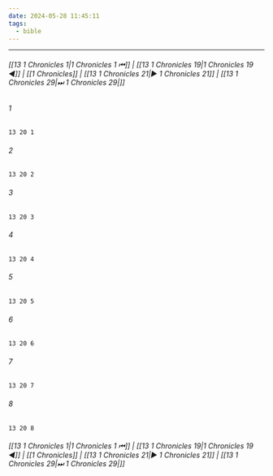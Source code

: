 ```yaml
---
date: 2024-05-28 11:45:11
tags:
  - bible
---
```

___

###### [[13 1 Chronicles 1|1 Chronicles 1 ⏮]] | [[13 1 Chronicles 19|1 Chronicles 19 ◀]] | [[1 Chronicles]] | [[13 1 Chronicles 21|▶ 1 Chronicles 21]] | [[13 1 Chronicles 29|⏭ 1 Chronicles 29|]]

###### 1
``` verse
13 20 1 
```
###### 2
``` verse
13 20 2 
```
###### 3
``` verse
13 20 3 
```
###### 4
``` verse
13 20 4 
```
###### 5
``` verse
13 20 5 
```
###### 6
``` verse
13 20 6 
```
###### 7
``` verse
13 20 7 
```
###### 8
``` verse
13 20 8 
```

###### [[13 1 Chronicles 1|1 Chronicles 1 ⏮]] | [[13 1 Chronicles 19|1 Chronicles 19 ◀]] | [[1 Chronicles]] | [[13 1 Chronicles 21|▶ 1 Chronicles 21]] | [[13 1 Chronicles 29|⏭ 1 Chronicles 29|]]

